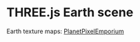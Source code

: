 # THREE.js Earth scene

Earth texture maps: [PlanetPixelEmporium](https://planetpixelemporium.com/earth.html)